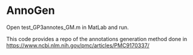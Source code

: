 # AnnoGen

Open test_GP3annotes_GM.m in MatLab and run.

This code provides a repo of the annotations generation method done in https://www.ncbi.nlm.nih.gov/pmc/articles/PMC9170337/
